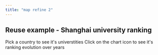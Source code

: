 ```yaml
---
title: "map refine 2"
---
```


## Reuse example - Shanghai university ranking
Pick a country to see it's universtities
Click on the chart icon to see it's ranking evolution over years


